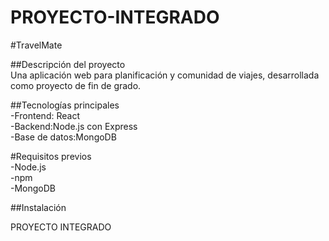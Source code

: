 # PROYECTO-INTEGRADO
#TravelMate

##Descripción del proyecto   
Una aplicación web para planificación y comunidad de viajes, desarrollada como proyecto de fin de grado.

##Tecnologías principales  
-Frontend: React  
-Backend:Node.js con Express  
-Base de datos:MongoDB  
 
#Requisitos previos  
-Node.js  
-npm  
-MongoDB  

##Instalación 


PROYECTO INTEGRADO
